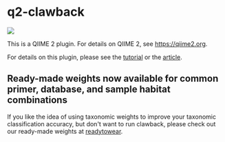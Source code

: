 # q2-clawback

![](https://github.com/BenKaehler/q2-clawback/workflows/ci/badge.svg)

This is a QIIME 2 plugin. For details on QIIME 2, see https://qiime2.org.

For details on this plugin, please see the [tutorial](https://forum.qiime2.org/t/using-q2-clawback-to-assemble-taxonomic-weights/5859) or the [article](https://doi.org/10.1038/s41467-019-12669-6).

## Ready-made weights now available for common primer, database, and sample habitat combinations

If you like the idea of using taxonomic weights to improve your taxonomic classification accuracy, but don't want to run clawback, please check out our ready-made weights at [readytowear](https://github.com/BenKaehler/readytowear).
